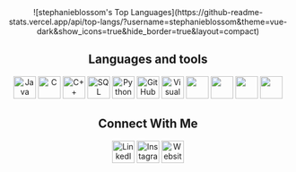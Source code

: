 <div align="center">
    ![stephanieblossom's Top Languages](https://github-readme-stats.vercel.app/api/top-langs/?username=stephanieblossom&theme=vue-dark&show_icons=true&hide_border=true&layout=compact)

<div align="center">
    <h2>Languages and tools</h2>
    <img src="https://cdn-icons-png.flaticon.com/512/5968/5968282.png" alt="Java" width="40" height="40">
    <img src="https://cdn.icon-icons.com/icons2/2415/PNG/512/c_original_logo_icon_146611.png" alt="C" width="40" height="40">
    <img src="https://scrapbox.io/api/pages/Icons/C++/icon" alt="C++" width="40" height="40">
    <img src="https://cdn-icons-png.flaticon.com/512/4299/4299956.png" alt="SQL" width="40" height="40">
    <img src="https://upload.wikimedia.org/wikipedia/commons/thumb/c/c3/Python-logo-notext.svg/1869px-Python-logo-notext.svg.png" alt="Python" width="40" height="40">
    <img src="https://upload.wikimedia.org/wikipedia/commons/thumb/9/91/Octicons-mark-github.svg/2048px-Octicons-mark-github.svg.png" alt="GitHub" width="40" height="40">
    <img src="https://images-wixmp-ed30a86b8c4ca887773594c2.wixmp.com/f/217d5ea0-623d-40b1-9b31-027b904a5f15/ddjrgww-846ce429-3b0d-4ad8-bf6d-ac52dfe48201.png?token=eyJ0eXAiOiJKV1QiLCJhbGciOiJIUzI1NiJ9.eyJzdWIiOiJ1cm46YXBwOjdlMGQxODg5ODIyNjQzNzNhNWYwZDQxNWVhMGQyNmUwIiwiaXNzIjoidXJuOmFwcDo3ZTBkMTg4OTgyMjY0MzczYTVmMGQ0MTVlYTBkMjZlMCIsIm9iaiI6W1t7InBhdGgiOiJcL2ZcLzIxN2Q1ZWEwLTYyM2QtNDBiMS05YjMxLTAyN2I5MDRhNWYxNVwvZGRqcmd3dy04NDZjZTQyOS0zYjBkLTRhZDgtYmY2ZC1hYzUyZGZlNDgyMDEucG5nIn1dXSwiYXVkIjpbInVybjpzZXJ2aWNlOmZpbGUuZG93bmxvYWQiXX0.G0SE64OMLNEGI8vXb21JRl13RMfER1VP8Kh2Ig3oJaQ" alt="Visual Studio" width="40" height="40">
    <img src="https://cdn-icons-png.flaticon.com/512/6124/6124995.png" width="40" height="40">
    <img src="https://pytorch.org/assets/images/pytorch-logo.png" width="40" height="40">
    <img src="https://static-00.iconduck.com/assets.00/gitkraken-icon-2048x1785-haw0umko.png" width="40" height="40">
    <img src="https://w7.pngwing.com/pngs/862/624/png-transparent-aws-vector-brand-logos-icon.png" width="40" height="40">




## Connect With Me

[<img src="https://cdn-icons-png.flaticon.com/512/174/174857.png" alt="LinkedIn" width="40" height="40">](https://www.linkedin.com/in/stephanie-blossom-831318208/)
[<img src="https://upload.wikimedia.org/wikipedia/commons/thumb/a/a5/Instagram_icon.png/2048px-Instagram_icon.png" alt="Instagram" width="40" height="40">](https://instgram.com/stephaniecblossom?igshid=NTc4MTIwNjQ2YQ==)
[<img src="https://cdn-icons-png.flaticon.com/512/2463/2463068.png" alt="Website" width="40" height="40">](https://stephanieblossom.w3spaces.com/)

